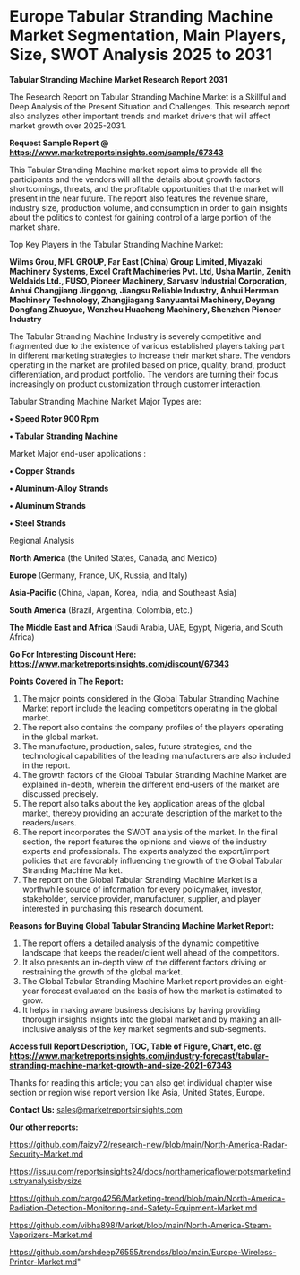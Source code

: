 # Europe Tabular Stranding Machine Market Segmentation, Main Players, Size, SWOT Analysis 2025 to 2031

<strong>Tabular Stranding Machine Market Research Report 2031</strong>

The Research Report on Tabular Stranding Machine Market is a Skillful and Deep Analysis of the Present Situation and Challenges. This research report also analyzes other important trends and market drivers that will affect market growth over 2025-2031.

<strong>Request Sample Report @ <a href=https://www.marketreportsinsights.com/sample/67343>https://www.marketreportsinsights.com/sample/67343</a></strong>

This Tabular Stranding Machine market report aims to provide all the participants and the vendors will all the details about growth factors, shortcomings, threats, and the profitable opportunities that the market will present in the near future. The report also features the revenue share, industry size, production volume, and consumption in order to gain insights about the politics to contest for gaining control of a large portion of the market share.

Top Key Players in the Tabular Stranding Machine Market:

<strong>Wilms Grou, MFL GROUP, Far East (China) Group Limited, Miyazaki Machinery Systems, Excel Craft Machineries Pvt. Ltd, Usha Martin, Zenith Weldaids Ltd., FUSO, Pioneer Machinery, Sarvasv Industrial Corporation, Anhui Changjiang Jinggong, Jiangsu Reliable Industry, Anhui Herrman Machinery Technology, Zhangjiagang Sanyuantai Machinery, Deyang Dongfang Zhuoyue, Wenzhou Huacheng Machinery, Shenzhen Pioneer Industry</strong>

The Tabular Stranding Machine Industry is severely competitive and fragmented due to the existence of various established players taking part in different marketing strategies to increase their market share. The vendors operating in the market are profiled based on price, quality, brand, product differentiation, and product portfolio. The vendors are turning their focus increasingly on product customization through customer interaction.

Tabular Stranding Machine Market Major Types are:

<strong>• Speed Rotor 900 Rpm

• Tabular Stranding Machine</strong>

Market Major end-user applications :

<strong>• Copper Strands

• Aluminum-Alloy Strands

• Aluminum Strands

• Steel Strands</strong>

Regional Analysis

</u><strong><b>North America</b></strong> (the United States, Canada, and Mexico)

<strong><b>Europe </b></strong>(Germany, France, UK, Russia, and Italy)

<strong><b>Asia-Pacific</b></strong> (China, Japan, Korea, India, and Southeast Asia)

<strong><b>South America</b></strong> (Brazil, Argentina, Colombia, etc.)

<strong><b>The Middle East and Africa</b></strong> (Saudi Arabia, UAE, Egypt, Nigeria, and South Africa)

<strong>Go For Interesting Discount Here: <a href=https://www.marketreportsinsights.com/discount/67343>https://www.marketreportsinsights.com/discount/67343</a></strong>

<strong>Points Covered in The Report:</strong>
<ol>
  <li>The major points considered in the Global Tabular Stranding Machine Market report include the leading competitors operating in the global market.</li>
  <li>The report also contains the company profiles of the players operating in the global market.</li>
  <li>The manufacture, production, sales, future strategies, and the technological capabilities of the leading manufacturers are also included in the report.</li>
  <li>The growth factors of the Global Tabular Stranding Machine Market are explained in-depth, wherein the different end-users of the market are discussed precisely.</li>
  <li>The report also talks about the key application areas of the global market, thereby providing an accurate description of the market to the readers/users.</li>
  <li>The report incorporates the SWOT analysis of the market. In the final section, the report features the opinions and views of the industry experts and professionals. The experts analyzed the export/import policies that are favorably influencing the growth of the Global Tabular Stranding Machine Market.</li>
  <li>The report on the Global Tabular Stranding Machine Market is a worthwhile source of information for every policymaker, investor, stakeholder, service provider, manufacturer, supplier, and player interested in purchasing this research document.</li>
</ol>
<strong>Reasons for Buying Global Tabular Stranding Machine Market Report:</strong>

<ol>
  <li>The report offers a detailed analysis of the dynamic competitive landscape that keeps the reader/client well ahead of the competitors.</li>
  <li>It also presents an in-depth view of the different factors driving or restraining the growth of the global market.</li>
  <li>The Global Tabular Stranding Machine Market report provides an eight-year forecast evaluated on the basis of how the market is estimated to grow.</li>
  <li>It helps in making aware business decisions by having providing thorough insights insights into the global market and by making an all-inclusive analysis of the key market segments and sub-segments.</li>
</ol>
<strong>Access full Report Description, TOC, Table of Figure, Chart, etc. @ <a href=https://www.marketreportsinsights.com/industry-forecast/tabular-stranding-machine-market-growth-and-size-2021-67343>https://www.marketreportsinsights.com/industry-forecast/tabular-stranding-machine-market-growth-and-size-2021-67343</a></strong>


Thanks for reading this article; you can also get individual chapter wise section or region wise report version like Asia, United States, Europe.

<strong>Contact Us:</strong>
sales@marketreportsinsights.com

<strong>Our other reports:</strong>

<a href=https://github.com/faizy72/research-new/blob/main/North-America-Radar-Security-Market.md>https://github.com/faizy72/research-new/blob/main/North-America-Radar-Security-Market.md</a>

<a href=https://issuu.com/reportsinsights24/docs/northamericaflowerpotsmarketindustryanalysisbysize>https://issuu.com/reportsinsights24/docs/northamericaflowerpotsmarketindustryanalysisbysize</a>

<a href=https://github.com/cargo4256/Marketing-trend/blob/main/North-America-Radiation-Detection-Monitoring-and-Safety-Equipment-Market.md>https://github.com/cargo4256/Marketing-trend/blob/main/North-America-Radiation-Detection-Monitoring-and-Safety-Equipment-Market.md</a>

<a href=https://github.com/vibha898/Market/blob/main/North-America-Steam-Vaporizers-Market.md>https://github.com/vibha898/Market/blob/main/North-America-Steam-Vaporizers-Market.md</a>

<a href=https://github.com/arshdeep76555/trendss/blob/main/Europe-Wireless-Printer-Market.md>https://github.com/arshdeep76555/trendss/blob/main/Europe-Wireless-Printer-Market.md</a>"
